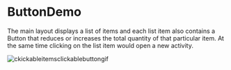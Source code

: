 # ButtonDemo

The main layout displays a list of items and each list item also contains a Button
that reduces or increases the total quantity of that particular item. At the
same time clicking on the list item would open a new activity.

![ckickableitemsclickablebuttongif](https://user-images.githubusercontent.com/29640816/44010991-07da581a-9e73-11e8-8389-f91699725f91.gif)
